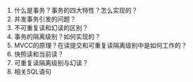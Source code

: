 1. 什么是事务？事务的四大特性？怎么实现的？
2. 并发事务引发的问题？
3. 不可重复读和幻读的区别？
4. 事务的隔离级别？如何实现的？
5. MVCC的原理？在读提交和可重复读隔离级别中是如何工作的？
6. 快照读和当前读？
7. 可重复读隔离级别与幻读？
8. 相关SQL语句